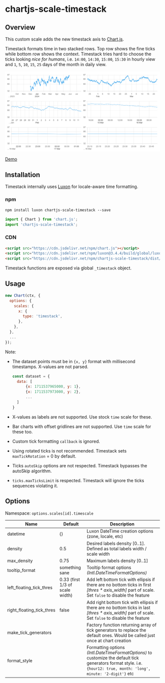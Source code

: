 # chartjs-scale-timestack

## Overview

This custom scale adds the new timestack axis to [Chart.js](https://www.chartjs.org).

Timestack formats time in two stacked rows. Top row shows the fine ticks while bottom row
shows the context.
Timestack tries hard to choose the ticks looking _nice for humans_, i.e. `14:00`, `14:30`, `15:00`, `15:30` in hourly view and `1`, `5`, `10`, `15`, `25` days of the month in daily view.

![](cap.png)

[Demo](https://raw.githubusercontent.com/jkmnt/chartjs-scale-timestack/main/demo/index.html)

## Installation

Timestack internally uses [Luxon](https://moment.github.io/luxon/) for locale-aware time formatting.

### npm

```
npm install luxon chartjs-scale-timestack --save
```

```javascript
import { Chart } from 'chart.js';
import 'chartjs-scale-timestack';
```

### CDN

```html
<script src="https://cdn.jsdelivr.net/npm/chart.js"></script>
<script src="https://cdn.jsdelivr.net/npm/luxon@3.4.4/build/global/luxon.min.js"></script>
<script src="https://cdn.jsdelivr.net/npm/chartjs-scale-timestack/dist/chartjs-scale-timestack.min.js"></script>
```

Timestack functions are exposed via global `_timestack` object.

## Usage

```javascript
new Chart(ctx, {
  options: {
    scales: {
      x: {
        type: 'timestack',
      },
    },
  },
  ...
});
```

Note:

- The dataset points must be in `{x, y}` format with millisecond timestamps. X-values are not parsed.

  ```javascript
  const dataset = {
    data: [
        {x: 1711537965000, y: 1},
        {x: 1711537973000, y: 2},
        ...
    ]
  }
  ```

- X-values as labels are not supported. Use stock `time` scale for these.
- Bar charts with offset gridlines are not supported. Use `time` scale for these too.
- Custom tick formatting `callback` is ignored.
- Using rotated ticks is not recommended. Timestack sets `maxTickRotation` = 0 by default.
- Ticks `autoSkip` options are not respected. Timestack bypasses the autoSkip algorithm.
- `ticks.maxTicksLimit` is respected. Timestack will ignore the ticks sequences violating it.

## Options

Namespace: `options.scales[id].timescale`

| Name                      | Default                         | Description                                                                                                                                                          |
| ------------------------- | ------------------------------- | -------------------------------------------------------------------------------------------------------------------------------------------------------------------- |
| datetime                  | {}                              | Luxon DateTime creation options (zone, locale, etc)                                                                                                                  |
| density                   | 0.5                             | Desired labels density [0..1]. Defined as total labels width / scale width                                                                                           |
| max_density               | 0.75                            | Maximum labels density [0..1]                                                                                                                                        |
| tooltip_format            | something sane                  | Tooltip format options _(Intl.DateTimeFormatOptions)_                                                                                                                |
| left_floating_tick_thres  | 0.33 (first 1/3 of scale width) | Add left bottom tick with ellipsis if there are no bottom ticks in first _[thres * axis_width]_ part of scale. Set `false` to disable the feature                    |
| right_floating_tick_thres | false                           | Add right bottom tick with ellipsis if there are no bottom ticks in last _[thres * axis_width]_ part of scale. Set `false` to disable the feature                    |
| make_tick_generators      |                                 | Factory function returning array of tick generators to replace the default ones. Would be called just once at chart creation                                         |
| format_style              |                                 | Formatting options _(Intl.DateTimeFormatOptions)_ to customize the default tick generators format style. i.e. `{hour12: true, month: 'long', minute: '2-digit'}` etc |
